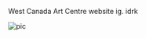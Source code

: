 West Canada Art Centre website ig. idrk

![pic](https://westcanadaartcentre.herokuapp.com/images/2019-group.jpg)

